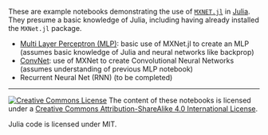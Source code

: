 These are example notebooks demonstrating the use of [`MXNET.jl`](https://github.com/dmlc/MXNet.jl)
in [Julia](http://julialang.org/).  They presume a basic knowledge of Julia, including having already installed
the `MXNet.jl` package.

* [Multi Layer Perceptron (MLP)](mnistMLP.ipynb): basic use of MXNet.jl to create an MLP (assumes basic knowledge of Julia and neural networks like backprop)
* [ConvNet](mnistLenet.ipynb): use of MXNet to create Convolutional Neural Networks (assumes understanding of previous MLP notebook)
* Recurrent Neural Net (RNN) (to be completed)

------------------------

[![Creative Commons License](https://i.creativecommons.org/l/by-sa/4.0/88x31.png)](http://creativecommons.org/licenses/by-sa/4.0/) The content of these notebooks is licensed under a [Creative Commons Attribution-ShareAlike 4.0 International License](http://creativecommons.org/licenses/by-sa/4.0/).

Julia code is licensed under MIT.
